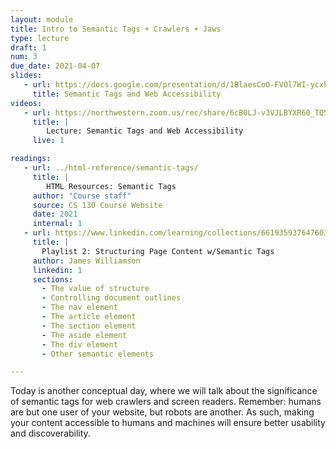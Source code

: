```yaml
---
layout: module
title: Intro to Semantic Tags + Crawlers + Jaws
type: lecture
draft: 1
num: 3
due_date: 2021-04-07
slides:
   - url: https://docs.google.com/presentation/d/1BlaesCoO-FVOl7WI-ycxh8OE5wmm7Q-tvSFBUq2gmhk/edit?usp=sharing
     title: Semantic Tags and Web Accessibility
videos: 
   - url: https://northwestern.zoom.us/rec/share/6cB0LJ-v3VJLBYXR60_TQ5ITI7Xpeaa82nAeqPEKzBxIXUyQJqnB7xZsNdt3-5TY
     title: |
        Lecture: Semantic Tags and Web Accessibility
     live: 1

readings:
   - url: ../html-reference/semantic-tags/
     title: |
        HTML Resources: Semantic Tags
     author: "Course staff"
     source: CS 130 Course Website
     date: 2021
     internal: 1
   - url: https://www.linkedin.com/learning/collections/6619359376476033024?u=75814418
     title: |
       Playlist 2: Structuring Page Content w/Semantic Tags 
     author: James Williamson
     linkedin: 1
     sections:
       - The value of structure
       - Controlling document outlines
       - The nav element
       - The article element
       - The section element
       - The aside element
       - The div element
       - Other semantic elements

---
```



Today is another conceptual day, where we will talk about the significance of semantic tags for web crawlers and screen readers. Remember: humans are but one user of your website, but robots are another. As such, making your content accessible to humans and machines will ensure better usability and discoverability.